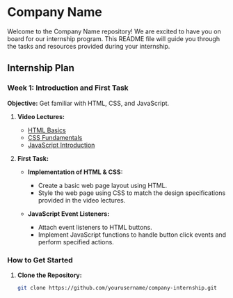 # Company Name

Welcome to the Company Name repository! We are excited to have you on board for our internship program. This README file will guide you through the tasks and resources provided during your internship.

## Internship Plan

### Week 1: Introduction and First Task

**Objective:** Get familiar with HTML, CSS, and JavaScript.

1. **Video Lectures:**
   - [HTML Basics](#)
   - [CSS Fundamentals](#)
   - [JavaScript Introduction](#)

2. **First Task:**
   - **Implementation of HTML & CSS:**
     - Create a basic web page layout using HTML.
     - Style the web page using CSS to match the design specifications provided in the video lectures.
   
   - **JavaScript Event Listeners:**
     - Attach event listeners to HTML buttons.
     - Implement JavaScript functions to handle button click events and perform specified actions.

### How to Get Started

1. **Clone the Repository:**

   ```sh
   git clone https://github.com/yourusername/company-internship.git
